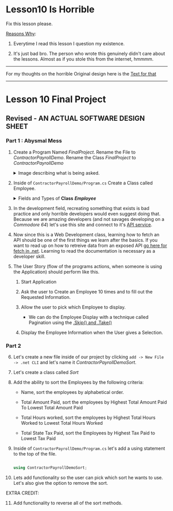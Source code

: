 # Lesson10 Is Horrible

Fix this lesson please. 

<ins>Reasons Why</ins>:

1. Everytime I read this lesson I question my existence.

2. It's just bad bro. The person who wrote this genuinely didn't care about the lessons. Almost as if you stole this from the internet, hmmmm.

-------

For my thoughts on the horrible Original design here is the [Text for that](https://github.com/JonTDean/Lesson10-Is-Horrible/blob/main/OriginalCriticism.md)

----------

# Lesson 10 Final Project


## Revised - AN ACTUAL SOFTWARE DESIGN SHEET

### Part 1 : Abysmal Mess

1. Create a Program Named *FinalProject*. Rename the File to *ContractorPayrollDemo*. Rename the Class *FinalProject* to *ContractorPayrollDemo*
	<Details> 
		<Summary> Image describing what is being asked. </Summary>
			<img src="https://i.imgur.com/EyaFG7m.png" />
	<Details> 

2. Inside of `ContractorPayrollDemo/Program.cs` Create a Class called Employee.

	<Details> 
		<Summary>Fields and Types of <b>Class</b> <b><i>Employee</i></b> </Summary>
		<ul>
			<br />
			<li> A Field with a Type of <code>String</code> named <code>employeeIdentificationNumber</code>. Give this a Getter/Setter. </li>
			<br />
			<li> A Field with a Type of <code>Byte</code> named <code>numberOfHoursWorked</code>. Give this a Getter/Setter. </li>
			<br />
			<li> A Field with a Type of <code>Double</code> named <code>ratePerHour</code>. Give this a Getter/Setter. </li>
			<br />
			<li> A Field with a Type of <code>String</code> named <code>stateName</code>. Give this a Getter/Setter. </li>
			<br />
			<li> A Field with a Type of <code>Double</code> named <code>payCheck</code>. Set the value in the default constructor, using the <code>ratePerHour</code> and the <code>numberOfHoursWorked</code> as reference. </li>
			<br />
			<li> A Read Only Field with a Type of <code>Float</code> named <code>currentTaxRate</code>. Set the value in the default constructor, using the <code>stateName</code> as reference. </li>
			<br />
			<li> A Read Only Field with a Type of <code>Float</code> named <code>taxAmountTotal</code>. Set the value in the default constructor, using the <code>payCheck</code> and <code>currentTaxRate</code> as reference. </li>
			<br />
		</ul>
	</Details>

3. In the development field, recreating something that exists is bad practice and only horrible developers would even suggest doing that. Because we are amazing developers (and not savages developing on a *Commodore 64*) let's use this site and connect to it's [API service](https://taxee.io/dashboard).

4. Now since this is a Web Development class, learning how to fetch an API should be one of the first things we learn after the basics. If you want to read up on how to retreive data from an exposed API [go here for fetch in .net](https://docs.microsoft.com/en-us/aspnet/web-api/overview/advanced/calling-a-web-api-from-a-net-client). Learning to read the documentation is necessary as a developer skill.

5. The User Story (flow of the programs actions, when someone is using the Application) should perform like this.

	1. Start Application

	2. Ask the user to Create an Employee 10 times and to fill out the Requested Information.

	3. Allow the user to pick which Employee to display.

		* We can do the Employee Display with a technique called Pagination using the [.Skip() and .Take()](https://docs.microsoft.com/en-us/dotnet/framework/data/adonet/sql/linq/return-or-skip-elements-in-a-sequence?redirectedfrom=MSDN) 

	4. Display the Employee Information when the User gives a Selection.
	
### Part 2

6. Let's create a new file inside of our project by clicking `add -> New File -> .net CLI` and let's name it *ContractorPayrollDemoSort*.

7. Let's create a class called *Sort* 

8. Add the ability to sort the Employees by the following criteria:
	
	* Name, sort the employees by alphabetical order.

	* Total Amount Paid, sort the employees by Highest Total Amount Paid To Lowest Total Amount Paid 

	* Total Hours worked, sort the employees by Highest Total Hours Worked to Lowest Total Hours Worked
		
	* Total State Tax Paid, sort the Employees by Highest Tax Paid to Lowest Tax Paid
	

9. Inside of `ContractorPayrollDemo/Program.cs` let's add a using statement to the top of the file. 

	```csharp

	using ContractorPayrollDemoSort;

	```	

10. Lets add functionality so the user can pick which sort he wants to use. Let's also give the option to remove the sort.

EXTRA CREDIT:

11. Add functionality to reverse all of the sort methods.

